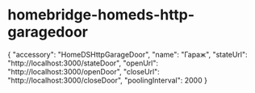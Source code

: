 # homebridge-homeds-http-garagedoor

{
    "accessory": "HomeDSHttpGarageDoor",
    "name": "Гараж",
    "stateUrl": "http://localhost:3000/stateDoor",
    "openUrl": "http://localhost:3000/openDoor",
    "closeUrl": "http://localhost:3000/closeDoor",
    "poolingInterval": 2000
}